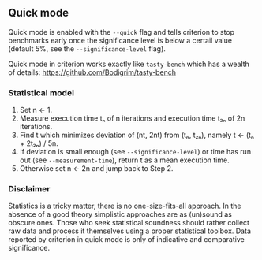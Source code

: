 ## Quick mode

Quick mode is enabled with the `--quick` flag and tells criterion to stop benchmarks early once the significance level is below a certail value (default 5%, see the `--significance-level` flag).

Quick mode in criterion works exactly like `tasty-bench` which has a wealth of details: https://github.com/Bodigrim/tasty-bench

### Statistical model

1. Set n ← 1.
1. Measure execution time tₙ of n iterations and execution time t₂ₙ of 2n iterations.
1. Find t which minimizes deviation of (nt, 2nt) from (tₙ, t₂ₙ), namely t ← (tₙ + 2t₂ₙ) / 5n.
1. If deviation is small enough (see `--significance-level`) or time has run out (see `--measurement-time`), return t as a mean execution time.
1. Otherwise set n ← 2n and jump back to Step 2.

### Disclaimer

Statistics is a tricky matter, there is no one-size-fits-all approach. In the absence of a good theory simplistic approaches are as (un)sound as obscure ones. Those who seek statistical soundness should rather collect raw data and process it themselves using a proper statistical toolbox. Data reported by criterion in quick mode is only of indicative and comparative significance.
